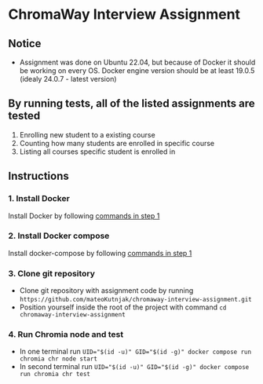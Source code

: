 # ChromaWay Interview Assignment

## Notice

- Assignment was done on Ubuntu 22.04, but because of Docker it should be working on every OS. Docker engine version should be at least 19.0.5 (idealy 24.0.7 - latest version)

## By running tests, all of the listed assignments are tested

1. Enrolling new student to a existing course
2. Counting how many students are enrolled in specific course
3. Listing all courses specific student is enrolled in

## Instructions

### 1. Install Docker

Install Docker by following [commands in step 1](https://www.digitalocean.com/community/tutorials/how-to-install-and-use-docker-on-ubuntu-20-04#step-1-installing-docker)

### 2. Install Docker compose

Install docker-compose by following [commands in step 1](https://www.digitalocean.com/community/tutorials/how-to-install-and-use-docker-compose-on-ubuntu-20-04#step-1-installing-docker-compose)

### 3. Clone git repository

- Clone git repository with assignment code by running `https://github.com/mateoKutnjak/chromaway-interview-assignment.git`
- Position yourself inside the root of the project with command `cd chromaway-interview-assignment`

### 4. Run Chromia node and test

- In one terminal run `UID="$(id -u)" GID="$(id -g)" docker compose run chromia chr node start`
- In second terminal run `UID="$(id -u)" GID="$(id -g)" docker compose run chromia chr test`
